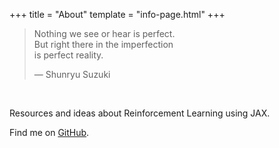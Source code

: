 +++
title = "About"
template = "info-page.html"
+++
 
> Nothing we see or hear is perfect.  
> But right there in the imperfection  
> is perfect reality.  
>
> — Shunryu Suzuki

<br>

Resources and ideas about Reinforcement Learning using JAX.

Find me on [GitHub](https://github.com/dorjeduck).

